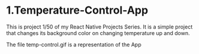 # 1.Temperature-Control-App

This is project 1/50 of my React Native Projects Series.
It is a simple project that changes its background color on changing temperature up and down.

The file temp-control.gif is a representation of the App
